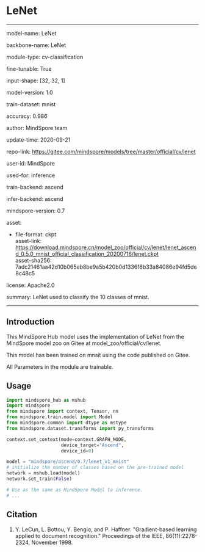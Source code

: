 # LeNet

---

model-name: LeNet

backbone-name: LeNet

module-type: cv-classification

fine-tunable: True

input-shape: [32, 32, 1]

model-version: 1.0

train-dataset: mnist

accuracy: 0.986

author: MindSpore team

update-time: 2020-09-21

repo-link: <https://gitee.com/mindspore/models/tree/master/official/cv/lenet>

user-id: MindSpore

used-for: inference

train-backend: ascend

infer-backend: ascend

mindspore-version: 0.7

asset:

-
    file-format: ckpt  
    asset-link: <https://download.mindspore.cn/model_zoo/official/cv/lenet/lenet_ascend_0.5.0_mnist_official_classification_20200716/lenet.ckpt>  
    asset-sha256: 7adc21461aa42d10b065eb8be9a5b420b0d1336f6b33a84086e94fd5de8c48c5

license: Apache2.0

summary: LeNet used to classify the 10 classes of mnist.

---

## Introduction

This MindSpore Hub model uses the implementation of LeNet from the MindSpore model zoo on Gitee at model_zoo/official/cv/lenet.

This model has been trained on mnsit using the code published on Gitee.

All Parameters in the module are trainable.

## Usage

```python
import mindspore_hub as mshub
import mindspore
from mindspore import context, Tensor, nn
from mindspore.train.model import Model
from mindspore.common import dtype as mstype
from mindspore.dataset.transforms import py_transforms

context.set_context(mode=context.GRAPH_MODE,
                    device_target="Ascend",
                    device_id=0)

model = "mindspore/ascend/0.7/lenet_v1_mnist"
# initialize the number of classes based on the pre-trained model
network = mshub.load(model)
network.set_train(False)

# Use as the same as MindSpore Model to inference.
# ...
```

## Citation

1. Y. LeCun, L. Bottou, Y. Bengio, and P. Haffner. "Gradient-based learning applied to document recognition." Proceedings of the IEEE, 86(11):2278-2324, November 1998.
